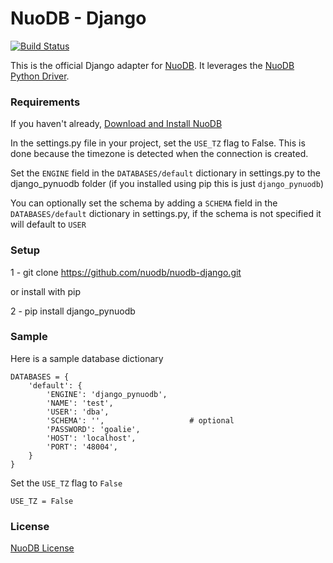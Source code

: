 # NuoDB - Django

[![Build Status](https://travis-ci.org/nuodb/nuodb-django.png?branch=master)](https://travis-ci.org/nuodb/nuodb-django)

This is the official Django adapter for [NuoDB](http://www.nuodb.com). It leverages the [NuoDB Python Driver](https://github.com/nuodb/nuodb-python).

### Requirements

If you haven't already, [Download and Install NuoDB](http://nuodb.com/download-nuodb/)

In the settings.py file in your project, set the `USE_TZ` flag to False. This is done because the timezone is detected when the connection is created.

Set the `ENGINE` field in the `DATABASES/default` dictionary in settings.py to the django_pynuodb folder (if you installed using pip this is just `django_pynuodb`)

You can optionally set the schema by adding a `SCHEMA` field in the `DATABASES/default` dictionary in settings.py, if the schema is not specified it will default to `USER`

### Setup

1 - git clone https://github.com/nuodb/nuodb-django.git

or install with pip

2 - pip install django_pynuodb


### Sample

Here is a sample database dictionary

```
DATABASES = {
    'default': {
        'ENGINE': 'django_pynuodb',                                                                                                      
        'NAME': 'test',                                                                                                                                                                                                                                                                                                    
        'USER': 'dba',
        'SCHEMA': '',  					# optional
        'PASSWORD': 'goalie',
        'HOST': 'localhost',                                                                                            
        'PORT': '48004',                                                                                                                                                      
    }
}
```

Set the `USE_TZ` flag to `False`

```
USE_TZ = False
```

### License

[NuoDB License](https://github.com/nuodb/nuodb-drivers/blob/master/LICENSE)
